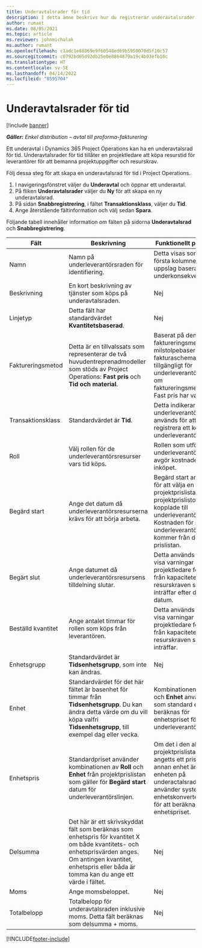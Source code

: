 ```yaml
---
title: Underavtalsrader för tid
description: I detta ämne beskrivs hur du registrerar underavtalsrader för tid och registrerar köp av tid från leverantörer.
author: rumant
ms.date: 08/05/2021
ms.topic: article
ms.reviewer: johnmichalak
ms.author: rumant
ms.openlocfilehash: c1adc1e88369e9f60548ed69b5950070d5f10c57
ms.sourcegitcommit: c0792bd65d92db25e0e8864879a19c4b93efb10c
ms.translationtype: HT
ms.contentlocale: sv-SE
ms.lasthandoff: 04/14/2022
ms.locfileid: "8595704"
---
```

# <a name="subcontract-lines-for-time"></a>Underavtalsrader för tid

[!include [banner](../../includes/dataverse-preview.md)]

_**Gäller:** Enkel distribution – avtal till proforma-fakturering_

Ett underavtal i Dynamics 365 Project Operations kan ha en underavtalsrad för tid. Underavtalsrader för tid tillåter en projektledare att köpa resurstid för leverantörer för att bemanna projektuppgifter och resurskrav.

Följ dessa steg för att skapa en underavtalsrad för tid i Project Operations.

1. I navigeringsfönstret väljer du **Underavtal** och öppnar ett underavtal.
2. På fliken **Underavtalsrader** väljer du **Ny** för att skapa en ny underavtalsrad.
3. På sidan **Snabbregistrering**, i fältet **Transaktionsklass**, väljer du **Tid**.
4. Ange återstående fältinformation och välj sedan **Spara**.

  Följande tabell innehåller information om fälten på sidorna **Underavtalsrad** och **Snabbregistrering**.

| **Fält** | **Beskrivning** | **Funktionellt påverkan** |
| --- | --- | --- |
| Namn | Namn på underleverantörsraden för identifiering. | Detta visas som den första kolumnen i alla uppslag baserat på underkonsekvensrader. |
| Beskrivning | En kort beskrivning av tjänster som köps på underavtalsraden. |Nej |
| Linjetyp |   Detta fält har standardvärdet **Kvantitetsbaserad**.| Nej |
| Faktureringsmetod | Detta är en tillvalssats som representerar de två huvudentreprenadmodeller som stöds av Project Operations: **Fast pris** och **Tid och material**. | Baserat på den valda faktureringsmetoden milstolpebaserat fakturaschema görs tillgängligt för underleverantörsrader om faktureringsmetoden Fast pris har valts. |
| Transaktionsklass | Standardvärdet är **Tid**. | Detta indikerar att underleverantörsraden används för att registrera ett köp av underleverantörstid. |
| Roll | Välj rollen för de underleverantörsresurser vars tid köps. | Rollen som utförs av underleverantörerna avgör kostnaden för inköpet. |
| Begärd start | Ange det datum då underleverantörsresurserna krävs för att börja arbeta. | Begärd start används för att välja en projektprislista från de projektprislistor som är kopplade till underleverantörslistan. Kostnaden för rollen på underleverantörsraden kommer från den prislistan. |
| Begärt slut | Ange datumet då underleverantörsresursens tilldelning slutar. | Detta används för att visa varningar när en projektledare förser sig från kapaciteten för resurskraven som inträffar efter detta datum. |
| Beställd kvantitet | Ange antalet timmar för rollen som köps från leverantören. | Detta används för att visa varningar när en projektledare förser sig från kapaciteten för resurskraven som inträffar. |
| Enhetsgrupp | Standardvärdet är **Tidsenhetsgrupp**, som inte kan ändras. | Nej|
| Enhet | Standardvärdet för det här fältet är basenhet för timmar från **Tidsenhetsgrupp**. Du kan ändra detta värde om du vill köpa valfri **Tidsenhetsgrupp**, till exempel dag eller vecka. | Kombinationen av **Roll** och **Enhet** används som standard eller beräknas för enhetspriset för underleverantörsraden. |
| Enhetspris | Standardpriset använder kombinationen av **Roll** och **Enhet** från projektprislistan som gäller för **Begärd start** datum för underleverantörslinjen. | Om det i den aktuella projektprislistan har angetts ett pris i en annan enhet än enheten på underactalsraden använder systemet enhetskonverteringen för att beräkna enhetspriset. |
| Delsumma |    Det här är ett skrivskyddat fält som beräknas som enhetspris för kvantitet X om både kvantitets- och enhetsprisvärden anges. Om antingen kvantitet, enhetspris eller båda är tomma kan du ange ett värde i fältet. | Nej|
| Moms |   Ange momsbeloppet. |Nej |
| Totalbelopp | Totalbelopp för underavtalsraden inklusive moms. Detta fält beräknas som delsumma + moms.|Nej |

[!INCLUDE[footer-include](../../includes/footer-banner.md)]
